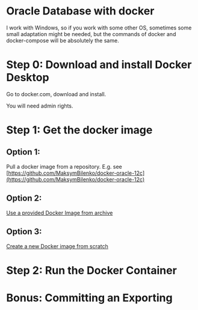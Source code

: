 # Oracle Database with docker


I work with Windows, so if you work with some other OS, sometimes some small adaptation might be needed, but the commands of docker and docker-compose will be absolutely the same. 

# Step 0: Download and install Docker Desktop

Go to docker.com, download and install. 

You will need admin rights.

# Step 1: Get the docker image

## Option 1:

Pull a docker image from a repository. E.g. see [https://github.com/MaksymBilenko/docker-oracle-12c](https://github.com/MaksymBilenko/docker-oracle-12c)

## Option 2:
[Use a provided Docker Image from archive](step1/importDockerImage.md)

## Option 3:
[Create a new Docker image from scratch](step1/createOracleDockerImage.md)


# Step 2: Run the Docker Container

# Bonus: Committing an Exporting

